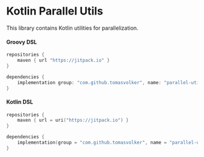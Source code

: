 # Kotlin Parallel Utils

This library contains Kotlin utilities for parallelization.

#### Groovy DSL

```groovy
repositories {
    maven { url "https://jitpack.io" }
}

dependencies {
    implementation group: "com.github.tomasvolker", name: "parallel-utils", version: "v1.0"
}
```

#### Kotlin DSL
```kotlin
repositories {
    maven { url = uri("https://jitpack.io") }
}

dependencies {
    implementation(group = "com.github.tomasvolker", name = "parallel-utils", version = "v1.0")
}
```
